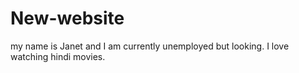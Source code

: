 # New-website
my name is Janet and I am currently unemployed but looking. I love watching hindi movies.
